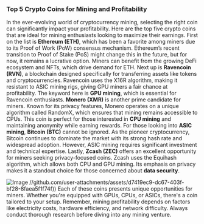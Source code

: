 ### Top 5 Crypto Coins for Mining and Profitability
In the ever-evolving world of cryptocurrency mining, selecting the right coin can significantly impact your profitability. Here are the top five crypto coins that are ideal for mining enthusiasts looking to maximize their earnings.
First on the list is **Ethereum (ETH)**, which has been a favorite among miners due to its Proof of Work (PoW) consensus mechanism. Ethereum’s recent transition to Proof of Stake (PoS) might change this in the future, but for now, it remains a lucrative option. Miners can benefit from the growing DeFi ecosystem and NFTs, which drive demand for ETH.
Next up is **Ravencoin (RVN)**, a blockchain designed specifically for transferring assets like tokens and cryptocurrencies. Ravencoin uses the X16R algorithm, making it resistant to ASIC mining rigs, giving GPU miners a fair chance at profitability. The keyword here is **GPU mining**, which is essential for Ravencoin enthusiasts.
**Monero (XMR)** is another prime candidate for miners. Known for its privacy features, Monero operates on a unique algorithm called RandomX, which ensures that mining remains accessible to CPUs. This coin is perfect for those interested in **CPU mining** and maintaining anonymity while earning rewards.
For those looking into **ASIC mining**, **Bitcoin (BTC)** cannot be ignored. As the pioneer cryptocurrency, Bitcoin continues to dominate the market with its strong hash rate and widespread adoption. However, ASIC mining requires significant investment and technical expertise.
Lastly, **Zcash (ZEC)** offers an excellent opportunity for miners seeking privacy-focused coins. Zcash uses the Equihash algorithm, which allows both CPU and GPU mining. Its emphasis on privacy makes it a standout choice for those concerned about **data security**.

![Image](https://github.com/user-attachments/assets/d7419ec9-dc67-403f-bf28-8faea5f1f74f)
 //github.com/user-attachments/assets/d7419ec9-dc67-403f-bf28-8faea5f1f74f))
Each of these coins presents unique opportunities for miners. Whether you're equipped with GPUs, CPUs, or ASICs, there's a coin tailored to your setup. Remember, mining profitability depends on factors like electricity costs, hardware efficiency, and network difficulty. Always conduct thorough research before diving into any mining venture.
